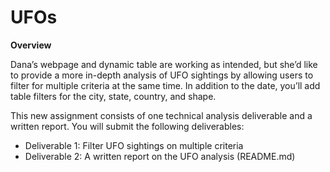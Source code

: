# UFOs

**Overview**

Dana’s webpage and dynamic table are working as intended, but she’d like to provide a more in-depth analysis of UFO sightings by allowing users to filter for multiple criteria at the same time. In addition to the date, you’ll add table filters for the city, state, country, and shape.

This new assignment consists of one technical analysis deliverable and a written report. You will submit the following deliverables:

  * Deliverable 1: Filter UFO sightings on multiple criteria
  * Deliverable 2: A written report on the UFO analysis (README.md)

